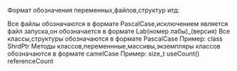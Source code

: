 Формат обозначения переменных,файлов,структур итд:

Все файлы обозначаются в формате PascalCase,исключением является файл запуска,он обозначается в формате Lab(номер лабы)_(версия)
Все классы,структуры обозначаются в формате PascalCase
Пример: class ShrdPtr
Методы классов,переменнные,массивы,экземпляры классов обозначаютcя в формате camelCase
Пример: 
size_t useCount()
referenceCount
